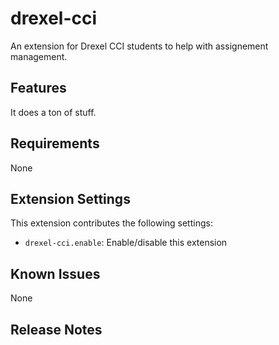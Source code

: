 # drexel-cci

An extension for Drexel CCI students to help with assignement management.

## Features

It does a ton of stuff.

## Requirements

None

## Extension Settings

This extension contributes the following settings:

* `drexel-cci.enable`: Enable/disable this extension

## Known Issues

None

## Release Notes

